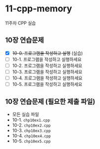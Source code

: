 # 11-cpp-memory

11주차 CPP 실습

## 10장 연습문제

- [x] <del>10-0. 프로그램을 작성하고 실행</del> (실습) 
- [ ] 10-1. 프로그램을 작성하고 실행하세요
- [ ] 10-2. 프로그램을 작성하고 실행하세요
- [ ] 10-3. 프로그램을 작성하고 실행하세요
- [ ] 10-4. 프로그램을 작성하고 실행하세요
- [ ] 10-5. 프로그램을 작성하고 실행하세요

## 10장 연습문제 (필요한 제출 파일)

- 모든 실습 파일
- 10-1. `chp10ex1.cpp`
- 10-2. `chp10ex2.cpp`
- 10-3. `chp10ex3.cpp`
- 10-4. `chp10ex4.cpp`
- 10-5. `chp10ex5.cpp`
